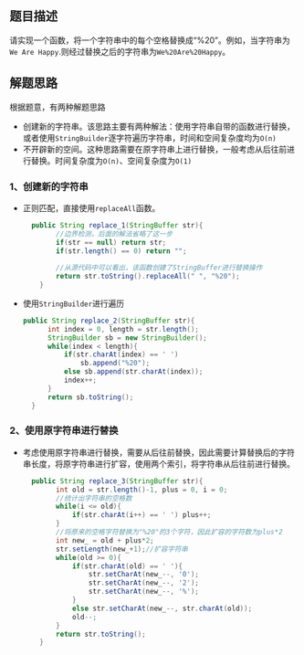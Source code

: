 ## 题目描述

请实现一个函数，将一个字符串中的每个空格替换成“%20”。例如，当字符串为`We Are Happy`.则经过替换之后的字符串为`We%20Are%20Happy`。

## 解题思路

根据题意，有两种解题思路

* 创建新的字符串。该思路主要有两种解法：使用字符串自带的函数进行替换，或者使用`StringBuilder`逐字符遍历字符串，时间和空间复杂度均为`O(n)`
* 不开辟新的空间。这种思路需要在原字符串上进行替换，一般考虑从后往前进行替换。时间复杂度为`O(n)`、空间复杂度为`O(1)`

### 1、创建新的字符串

* 正则匹配，直接使用`replaceAll`函数。

  ```Java
  	public String replace_1(StringBuffer str){
          //边界检测，后面的解法省略了这一步
          if(str == null) return str;
          if(str.length() == 0) return "";
          
          //从源代码中可以看出，该函数创建了StringBuffer进行替换操作
          return str.toString().replaceAll(" ", "%20");
      }
  ```


* 使用`StringBuilder`进行遍历

	```Java
    public String replace_2(StringBuffer str){
          int index = 0, length = str.length();
          StringBuilder sb = new StringBuilder();
          while(index < length){
              if(str.charAt(index) == ' ')
                  sb.append("%20");
              else sb.append(str.charAt(index));
              index++;
          }
          return sb.toString();
      }
  ```
  


### 2、使用原字符串进行替换

* 考虑使用原字符串进行替换，需要从后往前替换，因此需要计算替换后的字符串长度，将原字符串进行扩容，使用两个索引，将字符串从后往前进行替换。

  ```Java
  	public String replace_3(StringBuffer str){
          int old = str.length()-1, plus = 0, i = 0;
          //统计出字符串的空格数
          while(i <= old){
              if(str.charAt(i++) == ' ') plus++;
          }
          //将原来的空格字符替换为"%20"的3个字符，因此扩容的字符数为plus*2
          int new_ = old + plus*2;
          str.setLength(new_+1);//扩容字符串
          while(old >= 0){
              if(str.charAt(old) == ' '){
                  str.setCharAt(new_--, '0');
                  str.setCharAt(new_--, '2');
                  str.setCharAt(new_--, '%');
              }
              else str.setCharAt(new_--, str.charAt(old));
              old--;
          }
          return str.toString();
      }
  ```

